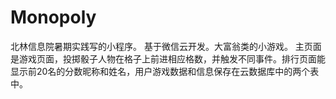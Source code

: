# Monopoly
北林信息院暑期实践写的小程序。
基于微信云开发。大富翁类的小游戏。
主页面是游戏页面，投掷骰子人物在格子上前进相应格数，并触发不同事件。排行页面能显示前20名的分数昵称和姓名，用户游戏数据和信息保存在云数据库中的两个表中。
